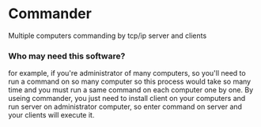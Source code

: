 # Commander
Multiple computers commanding by tcp/ip server and clients

### Who may need this software?
for example, if you're administrator of many computers, so you'll need to run a command on so many computer so this process would take so many time and you must run a same command on each computer one by one. By useing commander, you just need to install client on your computers and run server on administrator computer, so enter command on server and your clients will execute it.
